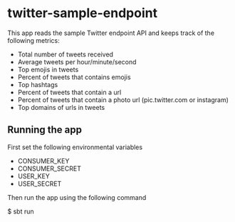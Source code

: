 # twitter-sample-endpoint


This app reads the sample Twitter endpoint API and keeps track of the following metrics:
* Total number of tweets received
* Average tweets per hour/minute/second
* Top emojis in tweets
* Percent of tweets that contains emojis
* Top hashtags
* Percent of tweets that contain a url
* Percent of tweets that contain a photo url (pic.twitter.com or instagram)
* Top domains of urls in tweets


## Running the app
First set the following environmental variables
* CONSUMER_KEY
* CONSUMER_SECRET
* USER_KEY
* USER_SECRET

Then run the app using the following command

$ sbt run  




 
